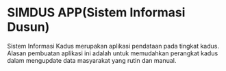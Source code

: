 # SIMDUS APP(Sistem Informasi Dusun)
Sistem Informasi Kadus merupakan aplikasi pendataan pada tingkat kadus. Alasan pembuatan aplikasi ini adalah untuk memudahkan perangkat kadus dalam mengupdate data masyarakat yang rutin dan manual.
